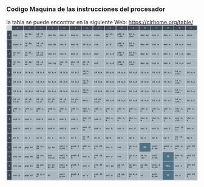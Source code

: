### Codigo Maquina de las instrucciones del procesador
la tabla se puede encontrar en la siguiente Web: https://clrhome.org/table/
![tabla](images/codigoMaquina.png)
